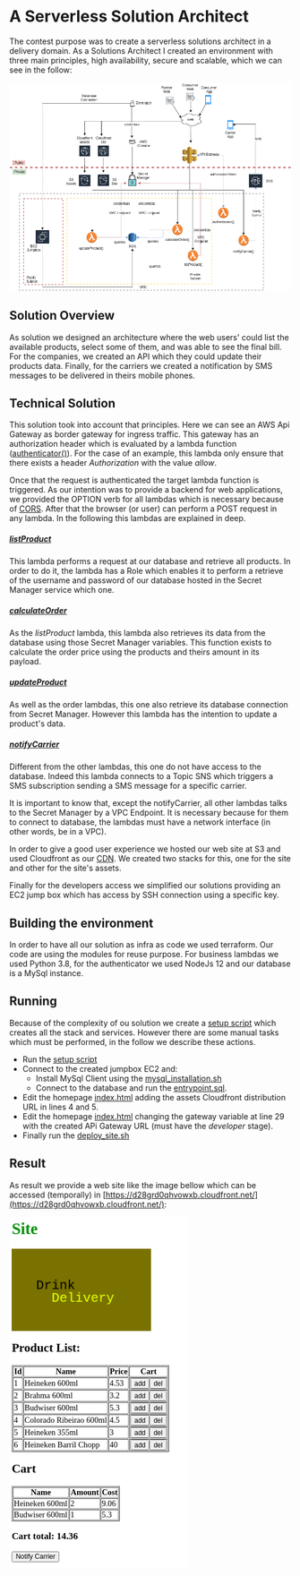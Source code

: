 # A Serverless Solution Architect
The contest purpose was to create a serverless solutions architect in a delivery domain.
As a Solutions Architect I created an environment with three main principles, high availability, secure and scalable, which we can see in the follow:

![solution](./resources/solution.png)

## Solution Overview
As solution we designed an architecture where the web users' could list the available products, select some of them, and was able to see the final bill. 
For the companies, we created an API which they could update their products data.
Finally, for the carriers we created a notification by SMS messages to be delivered in theirs mobile phones.

## Technical Solution
This solution took into account that principles. Here we can see an AWS Api Gateway as border gateway for ingress traffic. This gateway has an authorization header which is evaluated by a lambda function ([authenticator()](bootstrap/lambda/index.js)). For the case of an example, this lambda only ensure that there exists a header _Authorization_ with the value _allow_.

Once that the request is authenticated the target lambda function is triggered. As our intention was to provide a backend for web applications, we provided the OPTION verb for all lambdas which is necessary because of [CORS](https://developer.mozilla.org/en-US/docs/Web/HTTP/CORS). After that the browser (or user) can perform a POST request in any lambda. In the following this lambdas are explained in deep.

##### [listProduct](./usecases/order/list)
This lambda performs a request at our database and retrieve all products. In order to do it, the lambda has a Role which enables it to perform a retrieve of the username and password of our database hosted in the Secret Manager service which one.

##### [calculateOrder](./usecases/order/calculate)
As the _listProduct_ lambda, this lambda also retrieves its data from the database using those Secret Manager variables. This function exists to calculate the order price using the products and theirs amount in its payload.

##### [updateProduct](./usecases/order/update)
As well as the order lambdas, this one also retrieve its database connection from Secret Manager. However this lambda has the intention to update a product's data.

##### [notifyCarrier](./usecases/carrier/notification)
Different from the other lambdas, this one do not have access to the database. Indeed this lambda connects to a Topic SNS which triggers a SMS subscription sending a SMS message for a specific carrier.

It is important to know that, except the notifyCarrier, all other lambdas talks to the Secret Manager by a VPC Endpoint. It is necessary because for them to connect to database, the lambdas must have a network interface (in other words, be in a VPC).

In order to give a good user experience we hosted our web site at S3 and used Cloudfront as our [CDN](https://en.wikipedia.org/wiki/Content_delivery_network). We created two stacks for this, one for the site and other for the site's assets.

Finally for the developers access we simplified our solutions providing an EC2 jump box which has access by SSH connection using a specific key.


## Building the environment
In order to have all our solution as infra as code we used terraform. Our code are using the modules for reuse purpose.
For business lambdas we used Python 3.8, for the authenticator we used NodeJs 12 and our database is a MySql instance.

## Running
Because of the complexity of ou solution we create a [setup script](setup.sh) which creates all the stack and services. However there are some manual tasks which must be performed, in the follow we describe these actions.
- Run the [setup script](setup.sh)
- Connect to the created jumpbox EC2 and:
    - Install MySql Client using the [mysql_installation.sh](usecases/order/database/assets/mysql_installation.sh)
    - Connect to the database and run the [entrypoint.sql](usecases/order/database/assets/entrypoint.sql).
- Edit the homepage [index.html](usecases/site/content/site/index.html) adding the assets Cloudfront distribution URL in lines 4 and 5.
- Edit the homepage [index.html](usecases/site/content/site/index.html) changing the gateway variable at line 29 with the created APi Gateway URL (must have the _developer_ stage).
- Finally run the [deploy_site.sh](deploy_site.sh)


## Result
As result we provide a web site like the image bellow which can be accessed (temporally) in [https://d28grd0qhvowxb.cloudfront.net/](https://d28grd0qhvowxb.cloudfront.net/):

![result](./resources/result.png)